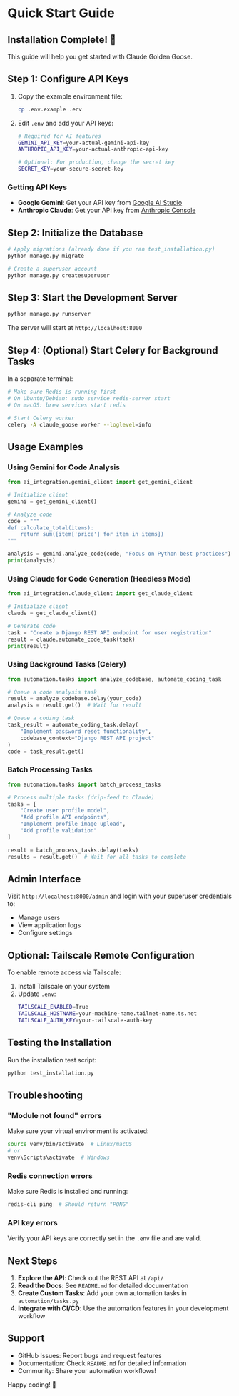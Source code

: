 # Quick Start Guide

## Installation Complete! 🎉

This guide will help you get started with Claude Golden Goose.

## Step 1: Configure API Keys

1. Copy the example environment file:
   ```bash
   cp .env.example .env
   ```

2. Edit `.env` and add your API keys:
   ```bash
   # Required for AI features
   GEMINI_API_KEY=your-actual-gemini-api-key
   ANTHROPIC_API_KEY=your-actual-anthropic-api-key
   
   # Optional: For production, change the secret key
   SECRET_KEY=your-secure-secret-key
   ```

### Getting API Keys

- **Google Gemini**: Get your API key from [Google AI Studio](https://makersuite.google.com/app/apikey)
- **Anthropic Claude**: Get your API key from [Anthropic Console](https://console.anthropic.com/)

## Step 2: Initialize the Database

```bash
# Apply migrations (already done if you ran test_installation.py)
python manage.py migrate

# Create a superuser account
python manage.py createsuperuser
```

## Step 3: Start the Development Server

```bash
python manage.py runserver
```

The server will start at `http://localhost:8000`

## Step 4: (Optional) Start Celery for Background Tasks

In a separate terminal:

```bash
# Make sure Redis is running first
# On Ubuntu/Debian: sudo service redis-server start
# On macOS: brew services start redis

# Start Celery worker
celery -A claude_goose worker --loglevel=info
```

## Usage Examples

### Using Gemini for Code Analysis

```python
from ai_integration.gemini_client import get_gemini_client

# Initialize client
gemini = get_gemini_client()

# Analyze code
code = """
def calculate_total(items):
    return sum([item['price'] for item in items])
"""

analysis = gemini.analyze_code(code, "Focus on Python best practices")
print(analysis)
```

### Using Claude for Code Generation (Headless Mode)

```python
from ai_integration.claude_client import get_claude_client

# Initialize client
claude = get_claude_client()

# Generate code
task = "Create a Django REST API endpoint for user registration"
result = claude.automate_code_task(task)
print(result)
```

### Using Background Tasks (Celery)

```python
from automation.tasks import analyze_codebase, automate_coding_task

# Queue a code analysis task
result = analyze_codebase.delay(your_code)
analysis = result.get()  # Wait for result

# Queue a coding task
task_result = automate_coding_task.delay(
    "Implement password reset functionality",
    codebase_context="Django REST API project"
)
code = task_result.get()
```

### Batch Processing Tasks

```python
from automation.tasks import batch_process_tasks

# Process multiple tasks (drip-feed to Claude)
tasks = [
    "Create user profile model",
    "Add profile API endpoints",
    "Implement profile image upload",
    "Add profile validation"
]

result = batch_process_tasks.delay(tasks)
results = result.get()  # Wait for all tasks to complete
```

## Admin Interface

Visit `http://localhost:8000/admin` and login with your superuser credentials to:
- Manage users
- View application logs
- Configure settings

## Optional: Tailscale Remote Configuration

To enable remote access via Tailscale:

1. Install Tailscale on your system
2. Update `.env`:
   ```bash
   TAILSCALE_ENABLED=True
   TAILSCALE_HOSTNAME=your-machine-name.tailnet-name.ts.net
   TAILSCALE_AUTH_KEY=your-tailscale-auth-key
   ```

## Testing the Installation

Run the installation test script:

```bash
python test_installation.py
```

## Troubleshooting

### "Module not found" errors
Make sure your virtual environment is activated:
```bash
source venv/bin/activate  # Linux/macOS
# or
venv\Scripts\activate  # Windows
```

### Redis connection errors
Make sure Redis is installed and running:
```bash
redis-cli ping  # Should return "PONG"
```

### API key errors
Verify your API keys are correctly set in the `.env` file and are valid.

## Next Steps

1. **Explore the API**: Check out the REST API at `/api/`
2. **Read the Docs**: See `README.md` for detailed documentation
3. **Create Custom Tasks**: Add your own automation tasks in `automation/tasks.py`
4. **Integrate with CI/CD**: Use the automation features in your development workflow

## Support

- GitHub Issues: Report bugs and request features
- Documentation: Check `README.md` for detailed information
- Community: Share your automation workflows!

Happy coding! 🚀
